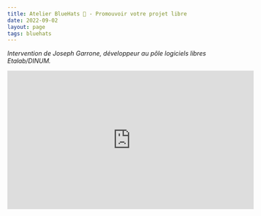 ```yaml
---
title: Atelier BlueHats 🧢 - Promouvoir votre projet libre
date: 2022-09-02
layout: page
tags: bluehats
---
```


*Intervention de Joseph Garrone, développeur au pôle logiciels libres Etalab/DINUM.*

<iframe title="Atelier BlueHats du 2 septembre 2022 : Promouvoir votre projet libre" src="https://tube.numerique.gouv.fr/videos/embed/8be3d8ca-6bb9-4024-aad2-3f32c2852a95" allowfullscreen="" sandbox="allow-same-origin allow-scripts allow-popups" width="560" height="315" frameborder="0"></iframe>


